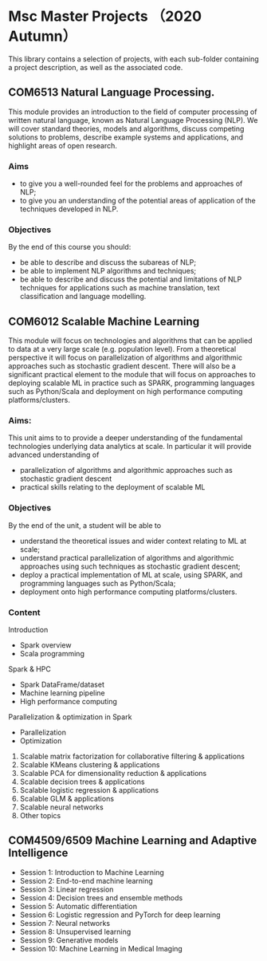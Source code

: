 # Msc Master Projects （2020 Autumn）

This library contains a selection of projects, with each sub-folder containing a project description, as well as the associated code.

## COM6513 Natural Language Processing. 
This module provides an introduction to the field of computer processing of written natural language, known as Natural Language Processing (NLP). We will cover standard theories, models and algorithms, discuss competing solutions to problems, describe example systems and applications, and highlight areas of open research.

### Aims
- to give you a well-rounded feel for the problems and approaches of NLP;
- to give you an understanding of the potential areas of application of the techniques developed in NLP.

### Objectives
By the end of this course you should:
- be able to describe and discuss the subareas of NLP;
- be able to implement NLP algorithms and techniques;
- be able to describe and discuss the potential and limitations of NLP techniques for applications such as machine translation, text classification and language modelling.


## COM6012 Scalable Machine Learning
This module will focus on technologies and algorithms that can be applied to data at a very large scale (e.g. population level). From a theoretical perspective it will focus on parallelization of algorithms and algorithmic approaches such as stochastic gradient descent. There will also be a significant practical element to the module that will focus on approaches to deploying scalable ML in practice such as SPARK, programming languages such as Python/Scala and deployment on high performance computing platforms/clusters.

### Aims:
This unit aims to to provide a deeper understanding of the fundamental technologies underlying data analytics at scale. In particular it will provide advanced understanding of 
- parallelization of algorithms and algorithmic approaches such as stochastic gradient descent 
- practical skills relating to the deployment of scalable ML

### Objectives	
By the end of the unit, a student will be able to
- understand the theoretical issues and wider context relating to ML at scale;
- understand practical parallelization of algorithms and algorithmic approaches using such techniques as stochastic gradient descent;
- deploy a practical implementation of ML at scale, using SPARK, and programming languages such as Python/Scala;
- deployment onto high performance computing platforms/clusters.

### Content	
Introduction
- Spark overview
- Scala programming

Spark & HPC
- Spark DataFrame/dataset
- Machine learning pipeline
- High performance computing

Parallelization & optimization in Spark
- Parallelization
- Optimization

1. Scalable matrix factorization for collaborative filtering & applications
2. Scalable KMeans clustering & applications
3. Scalable PCA for dimensionality reduction & applications
4. Scalable decision trees & applications
5. Scalable logistic regression & applications
6. Scalable GLM & applications
7. Scalable neural networks
8. Other topics

## COM4509/6509 Machine Learning and Adaptive Intelligence 
* Session 1: Introduction to Machine Learning 
* Session 2: End-to-end machine learning
* Session 3: Linear regression
* Session 4: Decision trees and ensemble methods
* Session 5: Automatic differentiation
* Session 6: Logistic regression and PyTorch for deep learning
* Session 7: Neural networks
* Session 8: Unsupervised learning 
* Session 9: Generative models
* Session 10: Machine Learning in Medical Imaging
